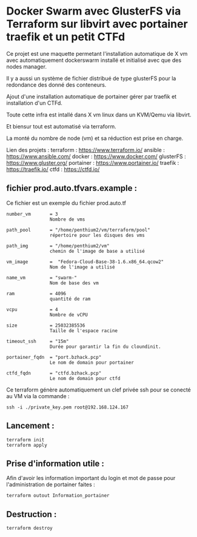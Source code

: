# Docker Swarm avec GlusterFS via Terraform sur libvirt avec portainer traefik et un petit CTFd

Ce projet est une maquette permetant l'installation automatique de X vm avec automatiquement dockerswarm installé et initialisé avec que des nodes manager.

Il y a aussi un système de fichier distribué de type glusterFS pour la redondance des donné des conteneurs.

Ajout d'une installation automatique de portainer gérer par traefik et installation d'un CTFd.

Toute cette infra est intallé dans X vm linux dans un KVM/Qemu via libvirt.

Et biensur tout est automatisé via terraform.

La monté du nombre de node (vm) et sa réduction est prise en charge.

Lien des projets :
    terraform   : https://www.terraform.io/
    ansible     : https://www.ansible.com/
    docker      : https://www.docker.com/
    glusterFS   : https://www.gluster.org/
    portainer   : https://www.portainer.io/
    traefik     : https://traefik.io/
    ctfd        : https://ctfd.io/

## fichier prod.auto.tfvars.example :

Ce fichier est un exemple du fichier prod.auto.tf

    number_vm       = 3
                    Nombre de vms

    path_pool       = "/home/penthium2/vm/terraform/pool"
                    répertoire pour les disques des vms

    path_img        = "/home/penthium2/vm"
                    chemin de l'image de base a utilisé

    vm_image        =  "Fedora-Cloud-Base-38-1.6.x86_64.qcow2"
                    Nom de l'image a utilisé

    name_vm         = "swarm-"
                    Nom de base des vm

    ram             = 4096
                    quantité de ram

    vcpu            = 4
                    Nombre de vCPU

    size            = 25032385536
                    Taille de l'espace racine

    timeout_ssh     = "15m"
                    Durée pour garantir la fin du cloundinit.

    portainer_fqdn  = "port.bzhack.pcp"
                    Le nom de domain pour portainer

    ctfd_fqdn       = "ctfd.bzhack.pcp"
                    Le nom de domain pour ctfd

Ce terraform génère automatiquement un clef privée ssh pour se conecté au VM via la commande : 

    ssh -i ./private_key.pem root@192.168.124.167

## Lancement :

    terraform init
    terraform apply

## Prise d'information utile :

Afin d'avoir les information important du login et mot de passe pour l'administration de portainer faites : 

    terraform outout Information_portainer

## Destruction :

    terraform destroy
